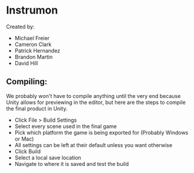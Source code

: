 # Instrumon
Created by:
* Michael Freier
* Cameron Clark
* Patrick Hernandez
* Brandon Martin
* David Hill

## Compiling:
We probably won't have to compile anything until the very end because Unity allows for previewing in the editor,
but here are the steps to compile the final product in Unity.
* Click File > Build Settings
* Select every scene used in the final game
* Pick which platform the game is being exported for (Probably Windows or Mac)
* All settings can be left at their default unless you want otherwise
* Click Build
* Select a local save location
* Navigate to where it is saved and test the build